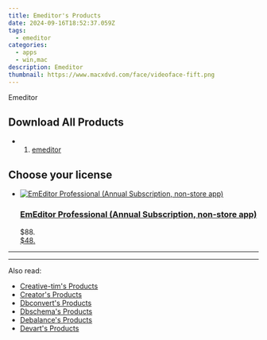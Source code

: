 ```yaml
---
title: Emeditor's Products
date: 2024-09-16T18:52:37.059Z
tags: 
  - emeditor
categories: 
  - apps
  - win,mac
description: Emeditor
thumbnail: https://www.macxdvd.com/face/videoface-fift.png
---
```


Emeditor

<!--__INIT__BEGIN__TAG__PRODUCTS__LIST__-->


## Download All Products

- 1. [emeditor](https://tools.techidaily.com/emeditor/emeditor/)
<!--__INIT__END__TAG__PRODUCTS__LIST__-->

<!--__INIT__BEGIN__TAG__FEED_PRODUCTS__LIST__-->

## Choose your license

<div class="home-content-container">
  <ul class="home-article-list">
    <li class="home-article-item flex flex-row feedProduct">
      <div class="basis-1/3 lg:basis-1/4 xl:basis-1/5 relative flex justify-center items-center overflow-hidden">
                <a href="https://shop.emeditor.com/order/cart.php?PRODS=4610657&amp;QTY=1&amp;AFFILIATE=108875" class="w-24 h-24 md:w-28 md:h-28 lg:w-32 lg:h-32 xl:w-42 xl:h-42 max-w-24 max-h-24 md:max-w-28 md:max-h-28 lg:max-w-32 lg:max-h-32 xl:max-w-42 xl:max-h-42 -pt-2">
          <img src="https://thmb.techidaily.com/056b5dc5bf38553fc5e62980ac558058cdfef6fae043dca04e140a16eeec969f.jpg" alt="EmEditor Professional (Annual Subscription, non-store app)" class="relative w-full h-full rounded-full object-cover dark:brightness-75 -mt-4 p-4">
        </a>
              </div>
      <div class="flex flex-col gap-5 px-7 pb-7 basis-2/3 lg:basis-3/4 xl:basis-4/5  pt-5">
        <h3 class="home-article-title"><a href="https://shop.emeditor.com/order/cart.php?PRODS=4610657&amp;QTY=1&amp;AFFILIATE=108875">EmEditor Professional (Annual Subscription, non-store app)</a></h3>
        <div class="home-article-content markdown-body">
                  <html><head></head><body></body></html>                </div>
        <div class="flex flex-row feedProduct-Price">
          <div class="feedProduct-Price--Old">
            <span class="feedProduct-Price--Currency">$</span>88<span class="feedProduct-Price--Cents">.</span>
          </div>
          <div class="">
            <a href="https://shop.emeditor.com/order/cart.php?PRODS=4610657&amp;QTY=1&amp;AFFILIATE=108875">
            <span class="feedProduct-Price--Currency">$</span>48<span class="feedProduct-Price--Cents">.</span>
            </a>
          </div>
        </div>
      </div>
    </li>
  </ul>
</div>

<hr>
<!--__INIT__END__TAG__FEED_PRODUCTS__LIST__-->

<hr>

<ins class="adsbygoogle"
      style="display:block"
      data-ad-client="ca-pub-7571918770474297"
      data-ad-slot="8358498916"
      data-ad-format="auto"
      data-full-width-responsive="true"></ins>

<span class="atpl-alsoreadstyle">Also read:</span>
<div><ul>
<li><a href="https://tools.techidaily.com/creative-tim/products/"><u>Creative-tim's Products</u></a></li>
<li><a href="https://tools.techidaily.com/creator/products/"><u>Creator's Products</u></a></li>
<li><a href="https://tools.techidaily.com/dbconvert/products/"><u>Dbconvert's Products</u></a></li>
<li><a href="https://tools.techidaily.com/dbschema/products/"><u>Dbschema's Products</u></a></li>
<li><a href="https://tools.techidaily.com/debalance/products/"><u>Debalance's Products</u></a></li>
<li><a href="https://tools.techidaily.com/devart/products/"><u>Devart's Products</u></a></li>
</ul></div>

